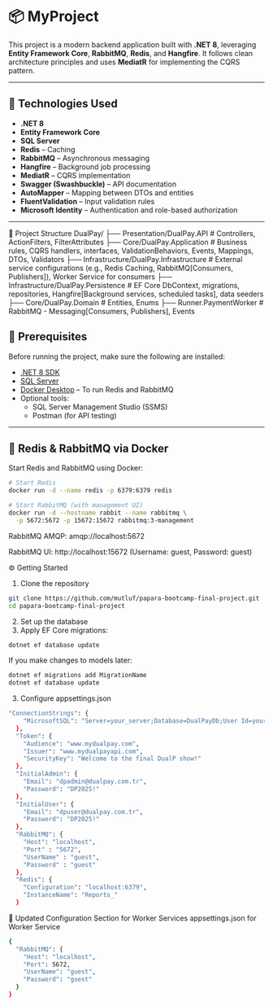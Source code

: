 # 📦 MyProject

This project is a modern backend application built with **.NET 8**, leveraging **Entity Framework Core**, **RabbitMQ**, **Redis**, and **Hangfire**. It follows clean architecture principles and uses **MediatR** for implementing the CQRS pattern.

---

## 🚀 Technologies Used

- **.NET 8**
- **Entity Framework Core**
- **SQL Server**
- **Redis** – Caching
- **RabbitMQ** – Asynchronous messaging
- **Hangfire** – Background job processing
- **MediatR** – CQRS implementation
- **Swagger (Swashbuckle)** – API documentation
- **AutoMapper** – Mapping between DTOs and entities
- **FluentValidation** – Input validation rules
- **Microsoft Identity** – Authentication and role-based authorization

---
📁 Project Structure
 DualPay/
 ├── Presentation/DualPay.API                  # Controllers, ActionFilters, FilterAttributes
 ├── Core/DualPay.Application     	       # Business rules, CQRS handlers, interfaces, ValidationBehaviors, Events, Mappings, DTOs, Validators
 ├── Infrastructure/DualPay.Infrastructure     # External service configurations (e.g., Redis Caching, RabbitMQ[Consumers, Publishers]), Worker Service for consumers
 ├── Infrastructure/DualPay.Persistence        # EF Core DbContext, migrations, repositories, Hangfire[Background services, scheduled tasks], data seeders
 ├── Core/DualPay.Domain                       # Entities, Enums
 ├── Runner.PaymentWorker                      # RabbitMQ - Messaging[Consumers, Publishers], Events


## 🧰 Prerequisites

Before running the project, make sure the following are installed:

- [.NET 8 SDK](https://dotnet.microsoft.com/en-us/download/dotnet/8.0)
- [SQL Server](https://www.microsoft.com/en-us/sql-server)
- [Docker Desktop](https://www.docker.com/products/docker-desktop) – To run Redis and RabbitMQ
- Optional tools:
  - SQL Server Management Studio (SSMS)
  - Postman (for API testing)

---

## 🐳 Redis & RabbitMQ via Docker

Start Redis and RabbitMQ using Docker:

```bash
# Start Redis
docker run -d --name redis -p 6379:6379 redis

# Start RabbitMQ (with management UI)
docker run -d --hostname rabbit --name rabbitmq \
  -p 5672:5672 -p 15672:15672 rabbitmq:3-management
```
RabbitMQ AMQP: amqp://localhost:5672

RabbitMQ UI: http://localhost:15672
(Username: guest, Password: guest)


⚙️ Getting Started
1. Clone the repository
```bash
git clone https://github.com/mutluf/papara-bootcamp-final-project.git
cd papara-bootcamp-final-project
```
2. Set up the database
3. Apply EF Core migrations:
```bash
dotnet ef database update
```
If you make changes to models later:
```bash
dotnet ef migrations add MigrationName
dotnet ef database update
```

3. Configure appsettings.json
```bash
"ConnectionStrings": {
    "MicrosoftSQL": "Server=your_server;Database=DualPayDb;User Id=your_user;Password=your_password;TrustServerCertificate=True;"
  },
  "Token": {
    "Audience": "www.mydualpay.com",
    "Issuer": "www.mydualpayapi.com",
    "SecurityKey": "Welcome to the final DualP show!"
  },
  "InitialAdmin": {
    "Email": "dpadmin@dualpay.com.tr",
    "Password": "DP2025!"
  },
  "InitialUser": {
    "Email": "dpuser@dualpay.com.tr",
    "Password": "DP2025!"
  },
  "RabbitMQ": {
    "Host": "localhost",
    "Port" : "5672",
    "UserName" : "guest",
    "Password" : "guest"
  },
  "Redis": {
    "Configuration": "localhost:6379",
    "InstanceName": "Reports_"
  }
```
📌 Updated Configuration Section for Worker Services
 appsettings.json for Worker Service
```bash
{
  "RabbitMQ": {
    "Host": "localhost",
    "Port": 5672,
    "UserName": "guest",
    "Password": "guest"
  }
}
```
